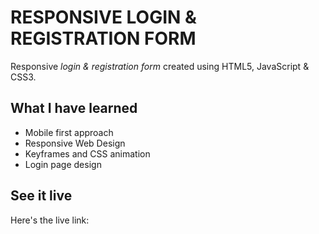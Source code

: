 # RESPONSIVE LOGIN & REGISTRATION FORM
Responsive *login & registration form* created using HTML5, JavaScript & CSS3.


## What I have learned
- Mobile first approach
- Responsive Web Design
- Keyframes and CSS animation
- Login page design


## See it live
Here's the live link: